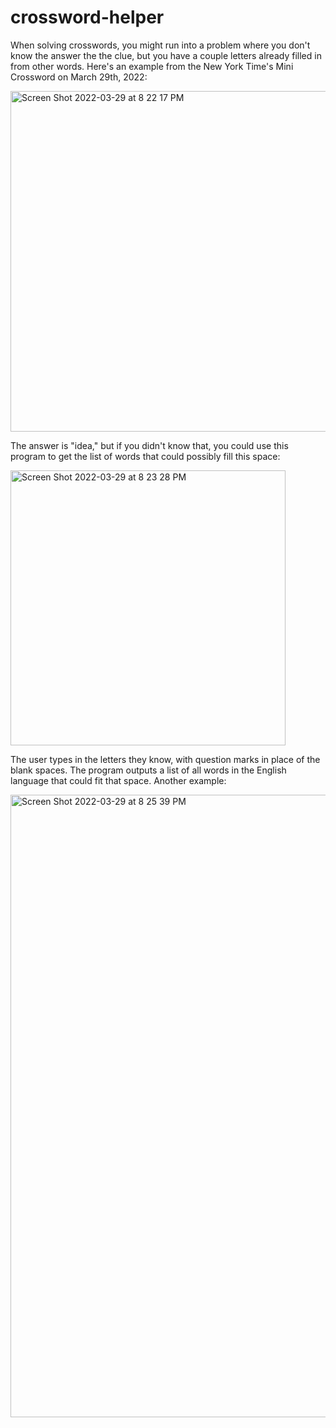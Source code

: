 # crossword-helper

When solving crosswords, you might run into a problem where you don't know the answer the the clue, but you have a couple letters already filled in from other words. Here's an example from the New York Time's Mini Crossword on March 29th, 2022:

<img width="545" alt="Screen Shot 2022-03-29 at 8 22 17 PM" src="https://user-images.githubusercontent.com/102486685/160726946-65229d74-01fb-4909-af16-b78062dd1bcb.png">

The answer is "idea," but if you didn't know that, you could use this program to get the list of words that could possibly fill this space:

<img width="440" alt="Screen Shot 2022-03-29 at 8 23 28 PM" src="https://user-images.githubusercontent.com/102486685/160727042-08949138-29a9-457c-9b08-db8c114063b0.png">

The user types in the letters they know, with question marks in place of the blank spaces. The program outputs a list of all words in the English language that could fit that space. Another example:

<img width="996" alt="Screen Shot 2022-03-29 at 8 25 39 PM" src="https://user-images.githubusercontent.com/102486685/160727240-bf1b580b-f8f1-4487-af74-5949f894ec0f.png">
